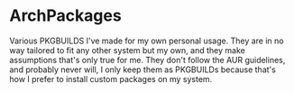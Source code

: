# ArchPackages  

Various PKGBUILDS I've made for my own personal usage. They are in no way tailored to fit any other system but my own, and they make assumptions that's only true for me. They don't follow the AUR guidelines, and probably never will, I only keep them as PKGBUILDs because that's how I prefer to install custom packages on my system. 



